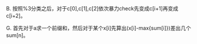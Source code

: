 B. 按照%3分类之后，对于c[0],c[1],c[2]依次暴力check先变成c[i+1]再变成c[i+2]。

G. 首先对于a求一个前缀和，然后对于某个x[i]先算出(x[i]-max{sum[i]})差出几个sum[n]。
